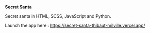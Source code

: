 <b>Secret Santa</b>

Secret santa in HTML, SCSS, JavaScript and Python.

Launch the app here : https://secret-santa-thibaut-milville.vercel.app/
